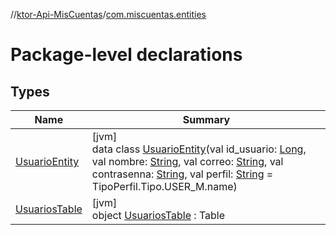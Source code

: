 //[ktor-Api-MisCuentas](../../index.md)/[com.miscuentas.entities](index.md)

# Package-level declarations

## Types

| Name | Summary |
|---|---|
| [UsuarioEntity](-usuario-entity/index.md) | [jvm]<br>data class [UsuarioEntity](-usuario-entity/index.md)(val id_usuario: [Long](https://kotlinlang.org/api/latest/jvm/stdlib/kotlin/-long/index.html), val nombre: [String](https://kotlinlang.org/api/latest/jvm/stdlib/kotlin/-string/index.html), val correo: [String](https://kotlinlang.org/api/latest/jvm/stdlib/kotlin/-string/index.html), val contrasenna: [String](https://kotlinlang.org/api/latest/jvm/stdlib/kotlin/-string/index.html), val perfil: [String](https://kotlinlang.org/api/latest/jvm/stdlib/kotlin/-string/index.html) = TipoPerfil.Tipo.USER_M.name) |
| [UsuariosTable](-usuarios-table/index.md) | [jvm]<br>object [UsuariosTable](-usuarios-table/index.md) : Table |
